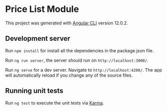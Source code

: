 # Price List Module

This project was generated with [Angular CLI](https://github.com/angular/angular-cli) version 12.0.2.

## Development server

Run `npm install` for install all the dependencies in the package.json file.

Run `ng run server`, the server should run on `http://localhost:3000/`.

Run `ng serve` for a dev server. Navigate to `http://localhost:4200/`. The app will automatically reload if you change any of the source files.

## Running unit tests

Run `ng test` to execute the unit tests via [Karma](https://karma-runner.github.io).
